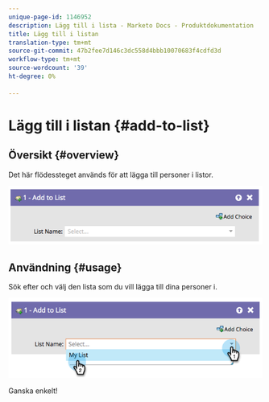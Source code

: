 ```yaml
---
unique-page-id: 1146952
description: Lägg till i lista - Marketo Docs - Produktdokumentation
title: Lägg till i listan
translation-type: tm+mt
source-git-commit: 47b2fee7d146c3dc558d4bbb10070683f4cdfd3d
workflow-type: tm+mt
source-wordcount: '39'
ht-degree: 0%

---
```



# Lägg till i listan {#add-to-list}

## Översikt {#overview}

Det här flödessteget används för att lägga till personer i listor.

![](assets/image2014-9-22-10-3a41-3a33.png)

## Användning {#usage}

Sök efter och välj den lista som du vill lägga till dina personer i.

![](assets/image2014-9-22-10-3a41-3a40.png)

Ganska enkelt!
